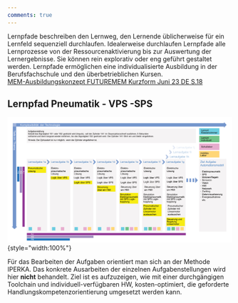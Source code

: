 ```yaml
---
comments: true
---
```


Lernpfade beschreiben den Lernweg, den Lernende üblicherweise für ein Lernfeld sequenziell durchlaufen. 
Idealerweise durchlaufen Lernpfade alle Lernprozesse von der Ressourcenaktivierung bis zur
Auswertung der Lernergebnisse. Sie können rein explorativ oder eng geführt gestaltet werden. 
Lernpfade ermöglichen eine individualisierte Ausbildung in der Berufsfachschule und den überbetrieblichen Kursen.  
<a href="https://futuremem.swiss/assets/inhalt/Downloads/MEM-Ausbildungskonzept-FUTUREMEM-Kurzform-Juni-23.pdf" target="_blank">MEM-Ausbildungskonzept FUTUREMEM Kurzform Juni 23 DE S.18</a>

## Lernpfad Pneumatik - VPS -SPS

![Image Aufgabe Pneumatik](../assets/img/lernpfad_pneumatik_vps_sps.png){style="width:100%"}

Für das Bearbeiten der Aufgaben orientiert man sich an der Methode IPERKA. Das konkrete Ausarbeiten der einzelnen 
Aufgabenstellungen wird hier **nicht** behandelt. Ziel ist es aufzuzeigen, wie mit einer durchgängigen Toolchain 
und individuell-verfügbaren HW, kosten-optimiert, die geforderte Handlungskompetenzorientierung umgesetzt werden kann.

